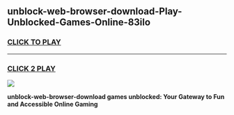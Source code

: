 
## unblock-web-browser-download-Play-Unblocked-Games-Online-83ilo
<h3>
<a href="https://premium76.site?title=unblock-web-browser-download&ref=25A">CLICK TO PLAY</a></h3>
<hr>

<h3>
<a href="https://premium76.site?title=unblock-web-browser-download&ref=25A">CLICK 2 PLAY</a>
  
</h3>

<a href="https://premium76.site?title=unblock-web-browser-download&ref=25A"><img src="https://clearcache.store/games.png"></a>


**unblock-web-browser-download games unblocked: Your Gateway to Fun and Accessible Online Gaming**
